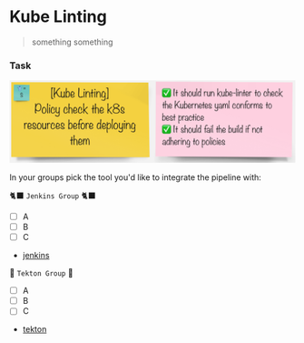 # Kube Linting
> something something


### Task
![task-kube-lint](./images/task-kube-lint.png)

In your groups pick the tool you'd like to integrate the pipeline with:

🐈‍⬛ `Jenkins Group` 🐈‍⬛

- [ ] A
- [ ] B
- [ ] C
- [jenkins](3-revenge-of-the-automated-testing/5a-jenkins.md)

🐅 `Tekton Group` 🐅

- [ ] A
- [ ] B
- [ ] C
- [tekton](3-revenge-of-the-automated-testing/5b-tekton.md)
